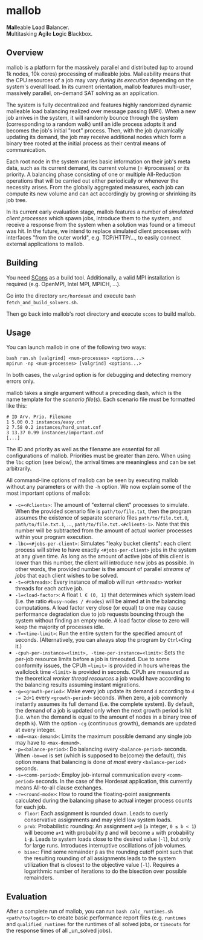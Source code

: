 
# mallob 

**Mal**leable **Lo**ad **B**alancer.  
**M**ultitasking **A**gi**l**e **Lo**gic **B**lackbox.

## Overview

mallob is a platform for the massively parallel and distributed (up to around 1k nodes, 10k cores) processing of malleable jobs. Malleability means that the CPU resources of a job may vary _during its execution_ depending on the system's overall load. In its current orientation, mallob features multi-user, massively parallel, on-demand SAT solving as an application.

The system is fully decentralized and features highly randomized dynamic malleable load balancing realized over message passing (MPI). When a new job arrives in the system, it will randomly bounce through the system (corresponding to a random walk) until an idle process adopts it and becomes the job's initial "root" process. Then, with the job dynamically updating its demand, the job may receive additional nodes which form a binary tree rooted at the initial process as their central means of communication.

Each root node in the system carries basic information on their job's meta data, such as its current demand, its current volume (= #processes) or its priority. A balancing phase consisting of one or multiple All-Reduction operations that will be carried out either periodically or whenever the necessity arises. From the globally aggregated measures, each job can compute its new volume and can act accordingly by growing or shrinking its job tree.

In its current early evaluation stage, mallob features a number of _simulated client processes_ which spawn jobs, introduce them to the system, and receive a response from the system when a solution was found or a timeout was hit. In the future, we intend to replace simulated client processes with interfaces "from the outer world", e.g. TCP/HTTP/..., to easily connect external applications to mallob.

## Building

You need [SCons](www.scons.org) as a build tool. Additionally, a valid MPI installation is required (e.g. OpenMPI, Intel MPI, MPICH, ...).

Go into the directory `src/hordesat` and execute `bash fetch_and_build_solvers.sh`.

Then go back into mallob's root directory and execute `scons` to build mallob.

## Usage

You can launch mallob in one of the following two ways:

```
bash run.sh [valgrind] <num-processes> <options...>
mpirun -np <num-processes> [valgrind] <options...>
```

In both cases, the `valgrind` option is for debugging and detecting memory errors only.

mallob takes a single argument without a preceding dash, which is the name template for the _scenario file_(s). Each scenario file must be formatted like this:  
```
# ID Arv. Prio. Filename
1 5.00 0.3 instances/easy.cnf
2 7.58 0.2 instances/hard_unsat.cnf
3 13.37 0.99 instances/important.cnf
[...]
```
The ID and priority as well as the filename are essential for all configurations of mallob. Priorities must be greater than zero. When using the `lbc` option (see below), the arrival times are meaningless and can be set arbitrarily.

All command-line options of mallob can be seen by executing mallob without any parameters or with the `-h` option.
We now explain some of the most important options of mallob:

* `-c=<#clients>`: The amount of "external client" processes to simulate. When the provided scenario file is `path/to/file.txt`, then the program assumes the existence of separate scenario files `path/to/file.txt.0`, `path/to/file.txt.1`, ..., `path/to/file.txt.<#clients-1>`. Note that this number will be subtracted from the amount of actual worker processes within your program execution. 
* `-lbc=<#jobs-per-client>`: Simulates "leaky bucket clients": each client process will strive to have exactly `<#jobs-per-client>` jobs in the system at any given time. As long as the amount of active jobs of this client is lower than this number, the client will introduce new jobs as possible. In other words, the provided number is the amount of parallel _streams of jobs_ that each client wishes to be solved.
* `-t=<#threads>`: Every instance of mallob will run `<#threads>` worker threads for each active job.
* `-l=<load-factor>`: A float `l ∈ (0, 1]` that determines which system load (i.e. the ratio `#busy-nodes / #nodes`) will be aimed at in the balancing computations. A load factor very close (or equal) to one may cause performance degradation due to job requests bouncing through the system without finding an empty node. A load factor close to zero will keep the majority of processes idle.
* `-T=<time-limit>`: Run the entire system for the specified amount of seconds. (Alternatively, you can always stop the program by `Ctrl+C`ing it.)
* `-cpuh-per-instance=<limit>, -time-per-instance=<limit>`: Sets the per-job resource limits before a job is timeouted. Due to some conformity issues, the CPUh `<limit>` is provided in hours whereas the wallclock time `<limit>` is provided in seconds. CPUh are measured as the theoretical _worker thread resources_ a job would have according to the balancing results assuming instant migrations.
* `-g=<growth-period>`: Make every job update its demand `d` according to `d := 2d+1` every `<growth-period>` seconds. When zero, a job commonly instantly assumes its full demand (i.e. the complete system). By default, the demand of a job is updated only when the next growth period is hit (i.e. when the demand is equal to the amount of nodes in a binary tree of depth `k`). With the option `-cg` (continuous growth), demands are updated at every integer.
* `-md=<max-demand>`: Limits the maximum possible demand any single job may have to `<max-demand>`.
* `-p=<balance-period>`: Do balancing every `<balance-period>` seconds. When `-bm=ed` is set (which is supposed to be(come) the default), this option means that balancing is done _at most_ every `<balance-period>` seconds.
* `-s=<comm-period>`: Employ job-internal communication every `<comm-period>` seconds. In the case of the Hordesat application, this currently means All-to-all clause exchanges.
* `-r=<round-mode>`: How to round the floating-point assignments calculated during the balancing phase to actual integer process counts for each job.
    * `floor`: Each assignment is rounded down. Leads to overly conservative assignments and may yield low system loads.
    * `prob`: Probabilistic rounding: An assignment `a+β` (`a` integer, `0 ≤ b < 1`) will become `a+1` with probability `β` and will become `a` with probability `1-β`. Leads to system loads close to the desired value (`-l`), but only for large runs. Introduces interruptive oscillations of job volumes.
    * `bisec`: Find some remainder `β` as the rounding cutoff point such that the resulting rounding of all assignments leads to the system utilization that is closest to the objective value (`-l`). Requires a logarithmic number of iterations to do the bisection over possible remainders.

## Evaluation

After a complete run of mallob, you can run `bash calc_runtimes.sh <path/to/logdir>` to create basic performance report files (e.g. `runtimes` and `qualified_runtimes` for the runtimes of all solved jobs, or `timeouts` for the response times of all _un_solved jobs).